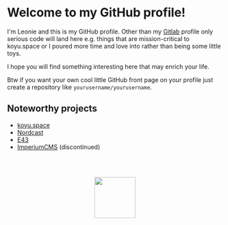 # Welcome to my GitHub profile!

I'm Leonie and this is my GitHub profile. Other than my [Gitlab](https://gitlab.com/koyuawsmbrtn) profile only serious code will land here e.g. things that are mission-critical to koyu.space or I poured more time and love into rather than being some little toys.

I hope you will find something interesting here that may enrich your life.

Btw if you want your own cool little GitHub front page on your profile just create a repository like `yourusername/yourusername`.

## Noteworthy projects

* [koyu.space](/koyuspace/mastodon)
* [Nordcast](/koyuspace/nordcast)
* [E43](/koyuawsmbrtn/e43)
* [ImperiumCMS](/koyuspace/imperiumcms) (discontinued)

<br><br>

<p align="center">
  <img src="https://media1.tenor.com/images/b1b09b711e4d44b558dc177e8951a010/tenor.gif" height="96">
</p>

